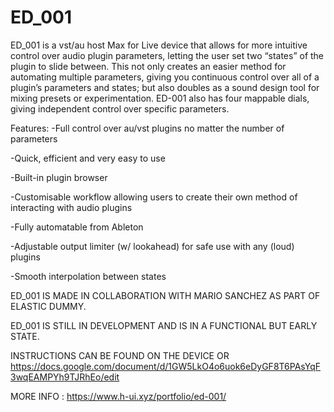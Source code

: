 # ED_001
ED_001 is a vst/au host Max for Live device that allows for more intuitive control over audio plugin parameters, letting the user set two “states” of the plugin to slide between. This not only creates an easier method for automating multiple parameters, giving you continuous control over all of a plugin’s parameters and states; but also doubles as a sound design tool for mixing presets or experimentation. ED-001 also has four mappable dials, giving independent control over specific parameters.




Features:
-Full control over au/vst plugins no matter the number of parameters

-Quick, efficient and very easy to use

-Built-in plugin browser

-Customisable workflow allowing users to create their own method of interacting with audio plugins

-Fully automatable from Ableton

-Adjustable output limiter (w/ lookahead) for safe use with any (loud) plugins

-Smooth interpolation between states


ED_001 IS MADE IN COLLABORATION WITH MARIO SANCHEZ AS PART OF ELASTIC DUMMY.  

ED_001 IS STILL IN DEVELOPMENT AND IS IN A FUNCTIONAL BUT EARLY STATE.

INSTRUCTIONS CAN BE FOUND ON THE DEVICE OR https://docs.google.com/document/d/1GW5LkO4o6uok6eDyGF8T6PAsYqF3wqEAMPYh9TJRhEo/edit

MORE INFO : https://www.h-ui.xyz/portfolio/ed-001/
